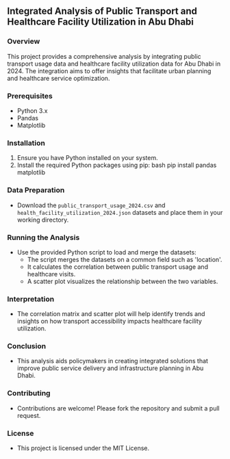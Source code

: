 ## Integrated Analysis of Public Transport and Healthcare Facility Utilization in Abu Dhabi

### Overview
This project provides a comprehensive analysis by integrating public transport usage data and healthcare facility utilization data for Abu Dhabi in 2024. The integration aims to offer insights that facilitate urban planning and healthcare service optimization.

### Prerequisites
- Python 3.x
- Pandas
- Matplotlib

### Installation
1. Ensure you have Python installed on your system.
2. Install the required Python packages using pip:
   bash
   pip install pandas matplotlib
   

### Data Preparation
- Download the `public_transport_usage_2024.csv` and `health_facility_utilization_2024.json` datasets and place them in your working directory.

### Running the Analysis
- Use the provided Python script to load and merge the datasets:
  - The script merges the datasets on a common field such as 'location'.
  - It calculates the correlation between public transport usage and healthcare visits.
  - A scatter plot visualizes the relationship between the two variables.

### Interpretation
- The correlation matrix and scatter plot will help identify trends and insights on how transport accessibility impacts healthcare facility utilization.

### Conclusion
- This analysis aids policymakers in creating integrated solutions that improve public service delivery and infrastructure planning in Abu Dhabi.

### Contributing
- Contributions are welcome! Please fork the repository and submit a pull request.

### License
- This project is licensed under the MIT License.